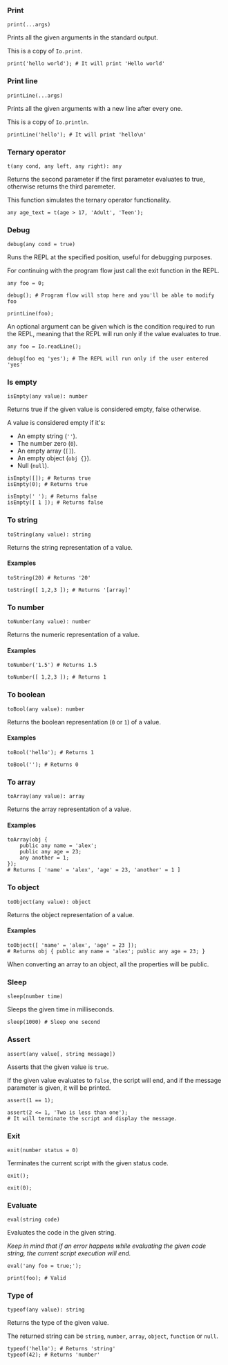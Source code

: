 ### Print

`print(...args)`

Prints all the given arguments in the standard output.

This is a copy of `Io.print`.

```borealis
print('hello world'); # It will print 'Hello world'
```

### Print line

`printLine(...args)`

Prints all the given arguments with a new line after every one.

This is a copy of `Io.println`.

```borealis
printLine('hello'); # It will print 'hello\n'
```

### Ternary operator

`t(any cond, any left, any right): any`

Returns the second parameter if the first parameter evaluates to true, otherwise returns the third paremeter.

This function simulates the ternary operator functionality.

```borealis
any age_text = t(age > 17, 'Adult', 'Teen');
```

### Debug

`debug(any cond = true)`

Runs the REPL at the specified position, useful for debugging purposes.

For continuing with the program flow just call the exit function in the REPL.

```borealis
any foo = 0;

debug(); # Program flow will stop here and you'll be able to modify foo

printLine(foo);
```

An optional argument can be given which is the condition required to run the REPL, meaning that the REPL will run only if the value evaluates to true.

```borealis
any foo = Io.readLine();

debug(foo eq 'yes'); # The REPL will run only if the user entered 'yes'
```

### Is empty

`isEmpty(any value): number`

Returns true if the given value is considered empty, false otherwise.

A value is considered empty if it's:

* An empty string (`''`).
* The number zero (`0`).
* An empty array (`[]`).
* An empty object (`obj {}`).
* Null (`null`).

```borealis
isEmpty([]); # Returns true
isEmpty(0); # Returns true

isEmpty(' '); # Returns false
isEmpty([ 1 ]); # Returns false
```

### To string

`toString(any value): string`

Returns the string representation of a value.

#### Examples

```borealis
toString(20) # Returns '20'
```

```borealis
toString([ 1,2,3 ]); # Returns '[array]'
```

### To number

`toNumber(any value): number`

Returns the numeric representation of a value.

#### Examples

```borealis
toNumber('1.5') # Returns 1.5
```

```borealis
toNumber([ 1,2,3 ]); # Returns 1
```

### To boolean

`toBool(any value): number`

Returns the boolean representation (`0` or `1`) of a value.

#### Examples

```borealis
toBool('hello'); # Returns 1
```

```borealis
toBool(''); # Returns 0
```

### To array

`toArray(any value): array`

Returns the array representation of a value.

#### Examples

```borealis
toArray(obj {
    public any name = 'alex';
    public any age = 23;
    any another = 1;
});
# Returns [ 'name' = 'alex', 'age' = 23, 'another' = 1 ]
```

### To object

`toObject(any value): object`

Returns the object representation of a value.

#### Examples

```borealis
toObject([ 'name' = 'alex', 'age' = 23 ]);
# Returns obj { public any name = 'alex'; public any age = 23; }
```

When converting an array to an object, all the properties will be public.

### Sleep

`sleep(number time)`

Sleeps the given time in milliseconds.

```borealis
sleep(1000) # Sleep one second
```

### Assert

`assert(any value[, string message])`

Asserts that the given value is `true`.

If the given value evaluates to `false`, the script will end, and if the message parameter is given, it will be printed.

```borealis
assert(1 == 1);
```

```borealis
assert(2 <= 1, 'Two is less than one');
# It will terminate the script and display the message.
```

### Exit

`exit(number status = 0)`

Terminates the current script with the given status code.

```borealis
exit();
```

```borealis
exit(0);
```

### Evaluate

`eval(string code)`

Evaluates the code in the given string.

_Keep in mind that if an error happens while evaluating the given code string, the current script execution will end._

```borealis
eval('any foo = true;');

print(foo); # Valid
```

### Type of

`typeof(any value): string`

Returns the type of the given value.

The returned string can be `string`, `number`, `array`, `object`, `function` or `null`.

```borealis
typeof('hello'); # Returns 'string'
typeof(42); # Returns 'number'
```
